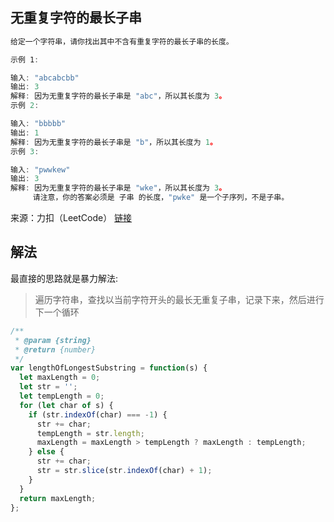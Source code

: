 ## 无重复字符的最长子串

```js
给定一个字符串，请你找出其中不含有重复字符的最长子串的长度。

示例 1:

输入: "abcabcbb"
输出: 3
解释: 因为无重复字符的最长子串是 "abc"，所以其长度为 3。
示例 2:

输入: "bbbbb"
输出: 1
解释: 因为无重复字符的最长子串是 "b"，所以其长度为 1。
示例 3:

输入: "pwwkew"
输出: 3
解释: 因为无重复字符的最长子串是 "wke"，所以其长度为 3。
     请注意，你的答案必须是 子串 的长度，"pwke" 是一个子序列，不是子串。
```

来源：力扣（LeetCode）
[链接](https://leetcode-cn.com/problems/longest-substring-without-repeating-characters)

## 解法

最直接的思路就是暴力解法:

> 遍历字符串，查找以当前字符开头的最长无重复子串，记录下来，然后进行下一个循环

```js
/**
 * @param {string}
 * @return {number}
 */
var lengthOfLongestSubstring = function(s) {
  let maxLength = 0;
  let str = '';
  let tempLength = 0;
  for (let char of s) {
    if (str.indexOf(char) === -1) {
      str += char;
      tempLength = str.length;
      maxLength = maxLength > tempLength ? maxLength : tempLength;
    } else {
      str += char;
      str = str.slice(str.indexOf(char) + 1);
    }
  }
  return maxLength;
};

```
